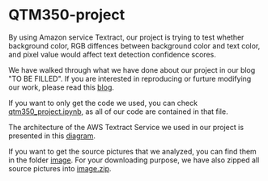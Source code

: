 # QTM350-project

By using Amazon service Textract, our project is trying to test whether background color, RGB diffences between background color and text color, and pixel value would affect text detection confidence scores.

We have walked through what we have done about our project in our blog "TO BE FILLED". If you are interested in reproducing or furture modifying our work, please read this [blog](https://finalprojectqtm350.s3.amazonaws.com/qtm350_project.html).

If you want to only get the code we used, you can check [qtm350_project.ipynb](qtm350_project.ipynb), as all of our code are contained in that file.

The architecture of the AWS Textract Service we used in our project is presented in this [diagram](architecture.jpg).

If you want to get the source pictures that we analyzed, you can find them in the folder [image](image). For your downloading purpose, we have also zipped all source pictures into [image.zip](image.zip).
